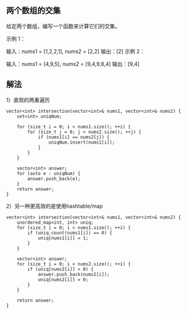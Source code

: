 ## 两个数组的交集

给定两个数组，编写一个函数来计算它们的交集。


示例 1：

输入：nums1 = [1,2,2,1], nums2 = [2,2]
输出：[2]
示例 2：

输入：nums1 = [4,9,5], nums2 = [9,4,9,8,4]
输出：[9,4]

## 解法

1）直观的两重遍历

```
vector<int> intersection(vector<int>& nums1, vector<int>& nums2) {
    set<int> uniqNum;

    for (size_t i = 0; i < nums1.size(); ++i) {
        for (size_t j = 0; j < nums2.size(); ++j) {
            if (nums1[i] == nums2[j]) {
                uniqNum.insert(nums1[i]);
            }
        }
    }

    vector<int> answer;
    for (auto e : uniqNum) {
        answer.push_back(e);
    }
    return answer;
}
```

2）另一种更高效的是使用hashtable/map

```
vector<int> intersection(vector<int>& nums1, vector<int>& nums2) {
    unordered_map<int, int> uniq;
    for (size_t i = 0; i < nums1.size(); ++i) {
        if (uniq.count(nums1[i]) == 0) {
            uniq[nums1[i]] = 1;
        }
    }

    vector<int> answer;
    for (size_t i = 0; i < nums2.size(); ++i) {
        if (uniq[nums2[i]] > 0) {
            answer.push_back(nums2[i]);
            uniq[nums2[i]] = 0;
        }
    }

    return answer;
}    
```
